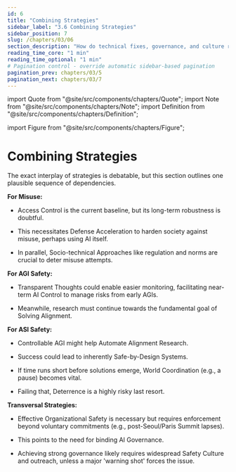 ```yaml
---
id: 6
title: "Combining Strategies"
sidebar_label: "3.6 Combining Strategies"
sidebar_position: 7
slug: /chapters/03/06
section_description: "How do technical fixes, governance, and culture rely on each other?"
reading_time_core: "1 min"
reading_time_optional: "1 min"
# Pagination control - override automatic sidebar-based pagination
pagination_prev: chapters/03/5
pagination_next: chapters/03/7
---
```

import Quote from "@site/src/components/chapters/Quote";
import Note from "@site/src/components/chapters/Note";
import Definition from "@site/src/components/chapters/Definition";

import Figure from "@site/src/components/chapters/Figure";

# Combining Strategies

The exact interplay of strategies is debatable, but this section outlines one plausible sequence of dependencies.

**For Misuse:**

- Access Control is the current baseline, but its long-term robustness is doubtful.

- This necessitates Defense Acceleration to harden society against misuse, perhaps using AI itself.

- In parallel, Socio-technical Approaches like regulation and norms are crucial to deter misuse attempts.

**For AGI Safety:**

- Transparent Thoughts could enable easier monitoring, facilitating near-term AI Control to manage risks from early AGIs.

- Meanwhile, research must continue towards the fundamental goal of Solving Alignment.

**For ASI Safety:**

- Controllable AGI might help Automate Alignment Research.

- Success could lead to inherently Safe-by-Design Systems.

- If time runs short before solutions emerge, World Coordination (e.g., a pause) becomes vital.

- Failing that, Deterrence is a highly risky last resort.

**Transversal Strategies:**

- Effective Organizational Safety is necessary but requires enforcement beyond voluntary commitments (e.g., post-Seoul/Paris Summit lapses).

- This points to the need for binding AI Governance.

- Achieving strong governance likely requires widespread Safety Culture and outreach, unless a major 'warning shot' forces the issue.

<Figure src="./img/Vyf_Image_28.png" alt="Enter image alt description" number="28" label="3.28" caption="A combined flow chart of safety strategies." />